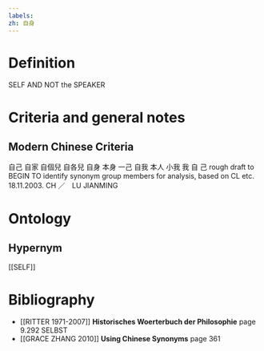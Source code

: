 ```yaml
---
labels: 
zh: 自身
---
```


# Definition
SELF AND NOT the SPEAKER
# Criteria and general notes
## Modern Chinese Criteria
自己
自家
自個兒
自各兒
自身
本身
一己
自我
本人
小我
我
自
己
rough draft to BEGIN TO identify synonym group members for analysis, based on CL etc. 18.11.2003. CH ／　LU JIANMING
# Ontology

## Hypernym
[[SELF]]
# Bibliography
- [[RITTER 1971-2007]]
**Historisches Woerterbuch der Philosophie** page 9.292
SELBST
- [[GRACE ZHANG 2010]]
**Using Chinese Synonyms** page 361
